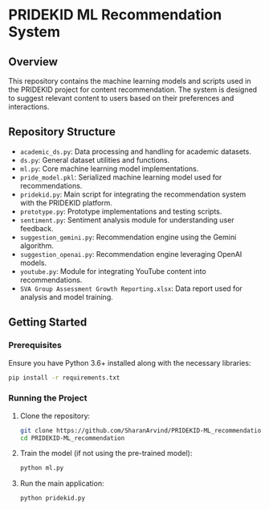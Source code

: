 # PRIDEKID ML Recommendation System

## Overview

This repository contains the machine learning models and scripts used in the PRIDEKID project for content recommendation. The system is designed to suggest relevant content to users based on their preferences and interactions.

## Repository Structure

- `academic_ds.py`: Data processing and handling for academic datasets.
- `ds.py`: General dataset utilities and functions.
- `ml.py`: Core machine learning model implementations.
- `pride_model.pkl`: Serialized machine learning model used for recommendations.
- `pridekid.py`: Main script for integrating the recommendation system with the PRIDEKID platform.
- `prototype.py`: Prototype implementations and testing scripts.
- `sentiment.py`: Sentiment analysis module for understanding user feedback.
- `suggestion_gemini.py`: Recommendation engine using the Gemini algorithm.
- `suggestion_openai.py`: Recommendation engine leveraging OpenAI models.
- `youtube.py`: Module for integrating YouTube content into recommendations.
- `SVA Group Assessment Growth Reporting.xlsx`: Data report used for analysis and model training.

## Getting Started

### Prerequisites

Ensure you have Python 3.6+ installed along with the necessary libraries:

```sh
pip install -r requirements.txt
```

### Running the Project

1. Clone the repository:
   ```sh
   git clone https://github.com/SharanArvind/PRIDEKID-ML_recommendation.git
   cd PRIDEKID-ML_recommendation
   ```

2. Train the model (if not using the pre-trained model):
   ```sh
   python ml.py
   ```

3. Run the main application:
   ```sh
   python pridekid.py
   ```

